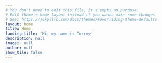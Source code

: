 ```yaml
---
# You don't need to edit this file, it's empty on purpose.
# Edit theme's home layout instead if you wanna make some changes
# See: https://jekyllrb.com/docs/themes/#overriding-theme-defaults
layout: home
title: Home
landing-title: 'Hi, my name is Torrey'
description: null
image:  null
author: null
show_tile: false
---
```


